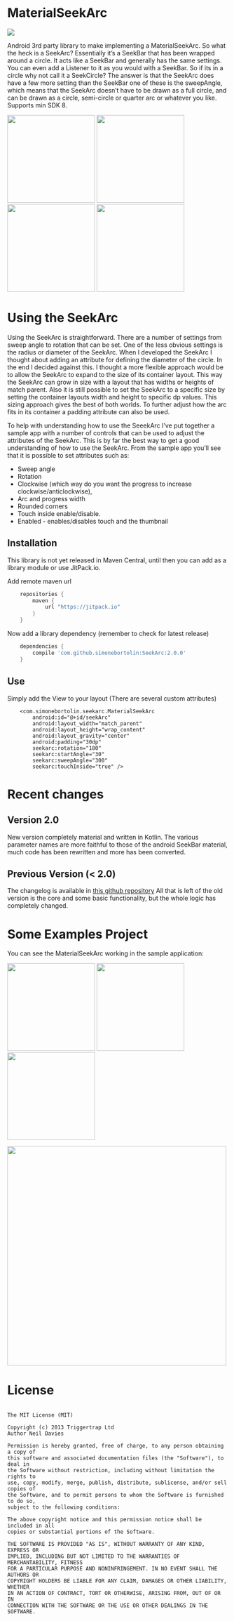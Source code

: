 # MaterialSeekArc


[![](https://jitpack.io/v/simonebortolin/MaterialSeekArc.svg)](https://jitpack.io/#simonebortolin/MaterialSeekArc)

Android 3rd party library to make implementing a MaterialSeekArc.
So what the heck is a SeekArc? Essentially it’s a SeekBar that has been wrapped around a circle. It acts like a SeekBar and generally has the same settings. You can even add a Listener to it as you would with a SeekBar. So if its in a circle why not call it a SeekCircle? The answer is that the SeekArc does have a few more setting than the SeekBar one of these is the sweepAngle, which means that the SeekArc doesn’t have to be drawn as a full circle, and can be drawn as a circle, semi-circle  or quarter arc or whatever you like. Supports min SDK 8. 

<img src="https://github.com/simonebortolin/MaterialSeekArc/blob/master/art/Screenshot_1.png" alt="" width="200px"></a>
<img src="https://github.com/simonebortolin/MaterialSeekArc/blob/master/art/Screenshot_2.png" alt="" width="200px"></a>
<img src="https://github.com/simonebortolin/MaterialSeekArc/blob/master/art/Screenshot_3.png" alt="" width="200px"></a>
<img src="https://github.com/simonebortolin/MaterialSeekArc/blob/master/art/Screenshot_5.png" alt="" width="200px"></a>

# Using the SeekArc

Using the SeekArc is straightforward. There are a number of settings from sweep angle to rotation that can be set. One of the less obvious settings is the radius or diameter of the SeekArc. When I developed the SeekArc I thought about adding an attribute for defining the diameter of the circle. In the end I decided against this. I thought a more flexible approach would be to allow the SeekArc to expand to the size of  its container layout. This way the SeekArc can grow in size with a layout that has widths or heights of match parent. Also it is still possible to set the SeekArc to a specific size by setting the container layouts width and height to specific dp values. This sizing approach gives the best of both worlds. To further adjust how the arc fits in its container a padding attribute can also be used.

To help with understanding how to use the SeeekArc I’ve put together a sample app with a number of controls that can be used to adjust the attributes of the SeekArc. This is by far the best way to get a good understanding of how to use the SeekArc. From the sample app you’ll see that it is possible to set attributes such as:

* Sweep angle
* Rotation
* Clockwise (which way do you want the progress to increase clockwise/anticlockwise),
* Arc and progress width
* Rounded corners 
* Touch inside enable/disable.
* Enabled - enables/disables touch and the thumbnail 

## Installation

This library is not yet released in Maven Central, until then you can add as a library module or use JitPack.io. 

Add remote maven url

```groovy
    repositories {
        maven {
            url "https://jitpack.io"
        }
    }
```
    
Now add a library dependency (remember to check for latest release)

```groovy
    dependencies {
        compile 'com.github.simonebortolin:SeekArc:2.0.0'
    }
```

## Use

Simply add the View to your layout (There are several custom attributes) 

        <com.simonebortolin.seekarc.MaterialSeekArc
            android:id="@+id/seekArc"
            android:layout_width="match_parent"
            android:layout_height="wrap_content"
            android:layout_gravity="center"
            android:padding="30dp"
            seekarc:rotation="180"
            seekarc:startAngle="30"
            seekarc:sweepAngle="300"
            seekarc:touchInside="true" />
            
            
# Recent changes 

## Version 2.0

New version completely material and written in Kotlin. The various parameter names are more faithful to those of the android SeekBar material, much code has been rewritten and more has been converted.


## Previous Version (< 2.0)

The changelog is available in [this github repository](https://github.com/neild001/SeekArc)
All that is left of the old version is the core and some basic functionality, but the whole logic has completely changed.

# Some Examples Project

You can see the MaterialSeekArc working in the sample application:


<img src="https://github.com/simonebortolin/MaterialSeekArc/blob/master/art/Screenshot_6.png" alt="" width="200px"></a>
<img src="https://github.com/simonebortolin/MaterialSeekArc/blob/master/art/Screenshot_7.png" alt="" width="200px"></a>
<img src="https://github.com/simonebortolin/MaterialSeekArc/blob/master/art/Screenshot_9.png" alt="" width="200px"></a>


<img src="https://github.com/simonebortolin/MaterialSeekArc/blob/master/art/Screenshot_8.png" alt="" width="500px"></a>

# License

```

The MIT License (MIT)

Copyright (c) 2013 Triggertrap Ltd
Author Neil Davies 

Permission is hereby granted, free of charge, to any person obtaining a copy of
this software and associated documentation files (the "Software"), to deal in
the Software without restriction, including without limitation the rights to
use, copy, modify, merge, publish, distribute, sublicense, and/or sell copies of
the Software, and to permit persons to whom the Software is furnished to do so,
subject to the following conditions:

The above copyright notice and this permission notice shall be included in all
copies or substantial portions of the Software.

THE SOFTWARE IS PROVIDED "AS IS", WITHOUT WARRANTY OF ANY KIND, EXPRESS OR
IMPLIED, INCLUDING BUT NOT LIMITED TO THE WARRANTIES OF MERCHANTABILITY, FITNESS
FOR A PARTICULAR PURPOSE AND NONINFRINGEMENT. IN NO EVENT SHALL THE AUTHORS OR
COPYRIGHT HOLDERS BE LIABLE FOR ANY CLAIM, DAMAGES OR OTHER LIABILITY, WHETHER
IN AN ACTION OF CONTRACT, TORT OR OTHERWISE, ARISING FROM, OUT OF OR IN
CONNECTION WITH THE SOFTWARE OR THE USE OR OTHER DEALINGS IN THE SOFTWARE.

```
